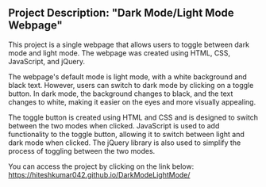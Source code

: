 ## Project Description: "Dark Mode/Light Mode Webpage"

This project is a single webpage that allows users to toggle between dark mode and light mode. The webpage was created using HTML, CSS, JavaScript, and jQuery.

The webpage's default mode is light mode, with a white background and black text. However, users can switch to dark mode by clicking on a toggle button. In dark mode, the background changes to black, and the text changes to white, making it easier on the eyes and more visually appealing.

The toggle button is created using HTML and CSS and is designed to switch between the two modes when clicked. JavaScript is used to add functionality to the toggle button, allowing it to switch between light and dark mode when clicked. The jQuery library is also used to simplify the process of toggling between the two modes.

You can access the project by clicking on the link below: https://hiteshkumar042.github.io/DarkModeLightMode/


